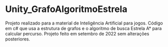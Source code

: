 # Unity_GrafoAlgoritmoEstrela
Projeto realizado para a material de Inteligência Artificial para jogos. Código em c# que usa a estrutura de grafos e o algoritmo de busca Estrela A* para calcular percurso.
Projeto feito em setembro de 2022 sem alterações posteriores.
